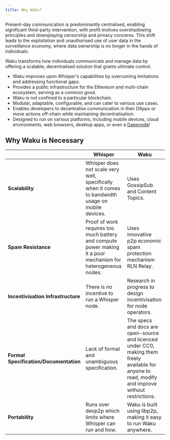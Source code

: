 ```yaml
---
title: Why Waku?
---
```


Present-day communication is predominantly centralised, enabling significant third-party intervention, with profit motives overshadowing principles and downplaying censorship and privacy concerns. This shift leads to the exploitation and unauthorised use of user data in the surveillance economy, where data ownership is no longer in the hands of individuals.

Waku transforms how individuals communicate and manage data by offering a scalable, decentralised solution that grants ultimate control.

- Waku improves upon Whisper's capabilities by overcoming limitations and addressing functional gaps.
- Provides a public infrastructure for the Ethereum and multi-chain ecosystem, serving as a common good.
- Waku is not confined to a particular blockchain.
- Modular, adaptable, configurable, and can cater to various use cases.
- Enables developers to decentralise communication in their DApps or move actions off-chain while maintaining decentralisation.
- Designed to run on various platforms, including mobile devices, cloud environments, web browsers, desktop apps, or even a [Dappnode](https://dappnode.com/)!

## Why Waku is Necessary

| | Whisper | Waku |
| - | - | - |
| **Scalability** | Whisper does not scale very well, specifically when it comes to bandwidth usage on mobile devices. | Uses GossipSub and Content Topics. |
| **Spam Resistance** | Proof of work requires too much battery and compute power making it a poor mechanism for heterogeneous nodes. | Uses innovative p2p economic spam protection mechanism RLN Relay. |
| **Incentivisation Infrastructure** | There is no incentive to run a Whisper node. | Research in progress to design incentivisation for node operators. |
| **Formal Specification/Documentation** | Lack of formal and unambiguous specification. | The specs and docs are open-source and licenced under CC0, making them freely available for anyone to read, modify and improve without restrictions. |
| **Portability** | Runs over devp2p which limits where Whisper can run and how. | Waku is built using libp2p, making it easy to run Waku anywhere. |
